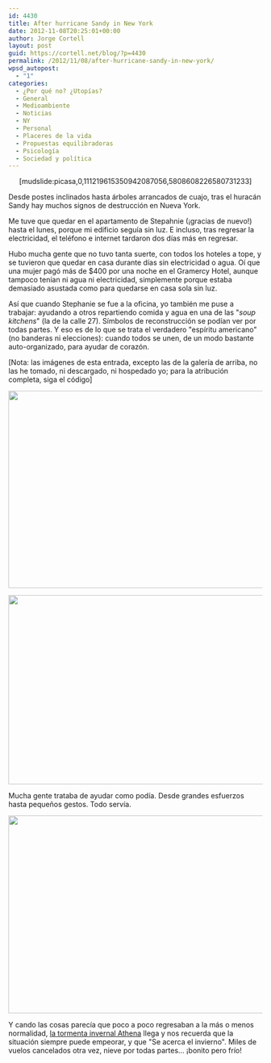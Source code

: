 ```yaml
---
id: 4430
title: After hurricane Sandy in New York
date: 2012-11-08T20:25:01+00:00
author: Jorge Cortell
layout: post
guid: https://cortell.net/blog/?p=4430
permalink: /2012/11/08/after-hurricane-sandy-in-new-york/
wpsd_autopost:
  - "1"
categories:
  - ¿Por qué no? ¿Utopías?
  - General
  - Medioambiente
  - Noticias
  - NY
  - Personal
  - Placeres de la vida
  - Propuestas equilibradoras
  - Psicología
  - Sociedad y polí­tica
---
```

<p style="text-align: center">
  [mudslide:picasa,0,111219615350942087056,5808608226580731233]
</p>

Desde postes inclinados hasta árboles arrancados de cuajo, tras el huracán Sandy hay muchos signos de destrucción en Nueva York.

Me tuve que quedar en el apartamento de Stepahnie (¡gracias de nuevo!) hasta el lunes, porque mi edificio seguía sin luz. E incluso, tras regresar la electricidad, el teléfono e internet tardaron dos días más en regresar.

Hubo mucha gente que no tuvo tanta suerte, con todos los hoteles a tope, y se tuvieron que quedar en casa durante días sin electricidad o agua. Oí que una mujer pagó más de $400 por una noche en el Gramercy Hotel, aunque tampoco tenían ni agua ni electricidad, simplemente porque estaba demasiado asustada como para quedarse en casa sola sin luz.

Así que cuando Stephanie se fue a la oficina, yo también me puse a trabajar: ayudando a otros repartiendo comida y agua en una de las "_soup kitchens_" (la de la calle 27). Símbolos de reconstrucción se podían ver por todas partes. Y eso es de lo que se trata el verdadero "espíritu americano" (no banderas ni elecciones): cuando todos se unen, de un modo bastante auto-organizado, para ayudar de corazón.

[Nota: las imágenes de esta entrada, excepto las de la galería de arriba, no las he tomado, ni descargado, ni hospedado yo; para la atribución completa, siga el código]

<p style="text-align: center">
  <img class="aligncenter" title="Help distribution center - Globe Post" src="https://www.globalpost.com/sites/default/files/imagecache/gp3_fullpage/hurricane_sandy_damage_recovery_2012_22.jpg" alt="" width="586" height="391" />
</p>

<img class="aligncenter" title="free power" src="https://mashable.com/wp-content/uploads/2012/11/free-power-600.jpg" alt="" width="600" height="375" />

Mucha gente trataba de ayudar como podía. Desde grandes esfuerzos hasta pequeños gestos. Todo servía.

<img class="aligncenter" title="tandem power" src="https://www.globalpost.com/sites/default/files/imagecache/gp3_fullpage/hurricane_sandy_damage_recovery_2012_12.jpg" alt="" width="586" height="392" />

Y cando las cosas parecía que poco a poco regresaban a la más o menos normalidad, <a title="https://www.google.com/search?q=snow+after+hurricane+sandy+storm&ie=utf-8&oe=utf-8&aq=t&rls=org.mozilla:es-ES:official&client=firefox-a&channel=fflb#q=winter+storm+athena+new+york&hl=en&safe=off&client=firefox-a&tbo=u&rls=org.mozilla:es-ES:official&channel=fflb&source=univ&tbm=nws&sa=X&ei=BlqcUIHGI87h0wHpm4GgCw&ved=0CDIQqAI&fp=1&bpcl=38093640&biw=1397&bih=711&bav=on.2,or.r_gc.r_pw.r_cp.r_qf.&cad=b" href="https://www.google.com/search?q=snow+after+hurricane+sandy+storm&ie=utf-8&oe=utf-8&aq=t&rls=org.mozilla:es-ES:official&client=firefox-a&channel=fflb#q=winter+storm+athena+new+york&hl=en&safe=off&client=firefox-a&tbo=u&rls=org.mozilla:es-ES:official&channel=fflb&source=univ&tbm=nws&sa=X&ei=BlqcUIHGI87h0wHpm4GgCw&ved=0CDIQqAI&fp=1&bpcl=38093640&biw=1397&bih=711&bav=on.2,or.r_gc.r_pw.r_cp.r_qf.&cad=b" target="_blank">la tormenta invernal Athena</a> llega y nos recuerda que la situación siempre puede empeorar, y que "Se acerca el invierno". Miles de vuelos cancelados otra vez, nieve por todas partes... ¡bonito pero frío!